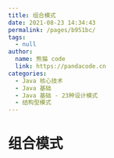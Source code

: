 ```yaml
---
title: 组合模式
date: 2021-08-23 14:34:43
permalink: /pages/b951bc/
tags: 
  - null
author: 
  name: 熊猫 code
  link: https://pandacode.cn
categories: 
  - Java 核心技术
  - Java 基础
  - Java 基础 - 23种设计模式
  - 结构型模式
---
```


# 组合模式